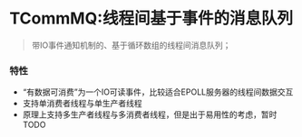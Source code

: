 # TCommMQ:线程间基于事件的消息队列

> 带IO事件通知机制的、基于循环数组的线程间消息队列；
> 

### 特性
- “有数据可消费”为一个IO可读事件，比较适合EPOLL服务器的线程间数据交互
- 支持单消费者线程与单生产者线程
- 原理上支持多生产者线程与多消费者线程，但是出于易用性的考虑，暂时TODO
